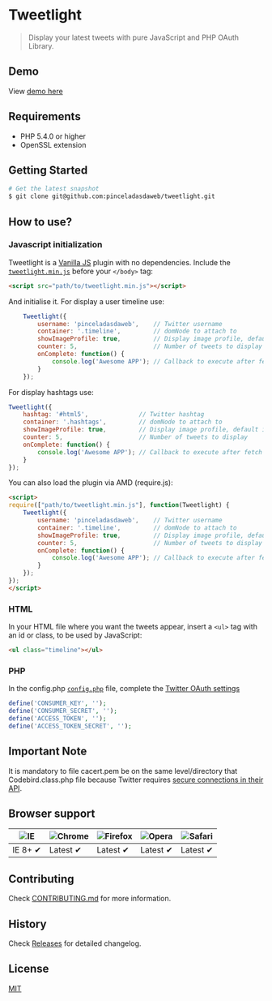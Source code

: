 # Tweetlight

> Display your latest tweets with pure JavaScript and PHP OAuth Library.

## Demo

View [demo here](http://www.pinceladasdaweb.com.br/blog/uploads/tweetlight/)

## Requirements

* PHP 5.4.0 or higher
* OpenSSL extension

## Getting Started

```bash
# Get the latest snapshot
$ git clone git@github.com:pinceladasdaweb/tweetlight.git
```

## How to use?

### Javascript initialization

Tweetlight is a [Vanilla JS](http://vanilla-js.com/) plugin with no dependencies. Include the [`tweetlight.min.js`](build/tweetlight.min.js) before your ```</body>``` tag:

```html
<script src="path/to/tweetlight.min.js"></script>
```

And initialise it. For display a user timeline use:

```javascript
    Tweetlight({
        username: 'pinceladasdaweb',    // Twitter username
        container: '.timeline',         // domNode to attach to
        showImageProfile: true,         // Display image profile, default is false
        counter: 5,                     // Number of tweets to display
        onComplete: function() {
            console.log('Awesome APP'); // Callback to execute after fetch tweets. Not required, use if necessary.
        }
    });
```

For display hashtags use:

```javascript
Tweetlight({
    hashtag: '#html5',              // Twitter hashtag
    container: '.hashtags',         // domNode to attach to
    showImageProfile: true,         // Display image profile, default is false
    counter: 5,                     // Number of tweets to display
    onComplete: function() {
        console.log('Awesome APP'); // Callback to execute after fetch tweets. Not required, use if necessary.
    }
});
```

You can also load the plugin via AMD (require.js):

```html
<script>
require(["path/to/tweetlight.min.js"], function(Tweetlight) {
    Tweetlight({
        username: 'pinceladasdaweb',    // Twitter username
        container: '.timeline',         // domNode to attach to
        showImageProfile: true,         // Display image profile, default is false
        counter: 5,                     // Number of tweets to display
        onComplete: function() {
            console.log('Awesome APP'); // Callback to execute after fetch tweets. Not required, use if necessary.
        }
    });
});
</script>
```

### HTML

In your HTML file where you want the tweets appear, insert a `<ul>` tag with an id or class, to be used by JavaScript:

```html
<ul class="timeline"></ul>
```

### PHP

In the config.php [`config.php`](vendor/Tweets/config.php) file, complete the [Twitter OAuth settings](https://dev.twitter.com/docs/auth/oauth/faq)

```php
define('CONSUMER_KEY', '');
define('CONSUMER_SECRET', '');
define('ACCESS_TOKEN', '');
define('ACCESS_TOKEN_SECRET', '');
```

## Important Note

It is mandatory to file cacert.pem be on the same level/directory that Codebird.class.php file because Twitter requires [secure connections in their API](https://dev.twitter.com/discussions/24239).

## Browser support

![IE](https://cloud.githubusercontent.com/assets/398893/3528325/20373e76-078e-11e4-8e3a-1cb86cf506f0.png) | ![Chrome](https://cloud.githubusercontent.com/assets/398893/3528328/23bc7bc4-078e-11e4-8752-ba2809bf5cce.png) | ![Firefox](https://cloud.githubusercontent.com/assets/398893/3528329/26283ab0-078e-11e4-84d4-db2cf1009953.png) | ![Opera](https://cloud.githubusercontent.com/assets/398893/3528330/27ec9fa8-078e-11e4-95cb-709fd11dac16.png) | ![Safari](https://cloud.githubusercontent.com/assets/398893/3528331/29df8618-078e-11e4-8e3e-ed8ac738693f.png)
--- | --- | --- | --- | --- |
IE 8+ ✔ | Latest ✔ | Latest ✔ | Latest ✔ | Latest ✔ |

## Contributing

Check [CONTRIBUTING.md](https://github.com/pinceladasdaweb/tweetlight/blob/master/CONTRIBUTING.md) for more information.

## History

Check [Releases](https://github.com/pinceladasdaweb/tweetlight/releases) for detailed changelog.

## License

[MIT](LICENSE)